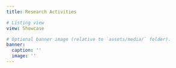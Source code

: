 ```yaml
---
title: Research Activities

# Listing view
view: Showcase

# Optional banner image (relative to `assets/media/` folder).
banner:
  caption: ''
  image: ''
---
```

